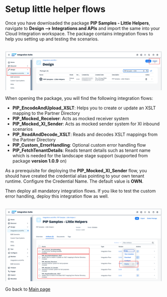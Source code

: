 # Setup little helper flows

Once you have downloaded the package **PIP Samples - Little Helpers**, navigate to **Design --> Integrations and APIs** and import the same into your Cloud Integration workspace. The package contains integration flows to help you setting up and testing the scenarios.

<br>![](/images/04_01_ImportLittleHelpers.png)

When opening the package, you will find the following integration flows:

- **PIP_EncodeAndUpload_XSLT**: Helps you to create or update an XSLT mapping to the Partner Directory
- **PIP_Mocked_Receiver**: Acts as mocked receiver system
- **PIP_Mocked_XI_Sender**: Acts as mocked sender system for XI inbound scenarios
- **PIP_ReadAndDecode_XSLT**: Reads and decodes XSLT mappings from the Partner Directory
- **PIP_Custom_ErrorHandling**: Optional custom error handling flow
- **PIP_FetchTenantDetails**: Reads tenant details such as tenant name which is needed for the landscape stage support (supported from package **version 1.0.9** on)

As a prerequisite for deploying the **PIP_Mocked_XI_Sender** flow, you should have created the credential alias pointing to your own tenant runtime. Configure the Credential Name. The default value is **OWN**.

Then deploy all mandatory integration flows. If you like to test the custom error handling, deploy this integration flow as well.

<br>![](/images/04_02_DeployLittleHelpers.png)

Go back to [Main page](../../README.md)
